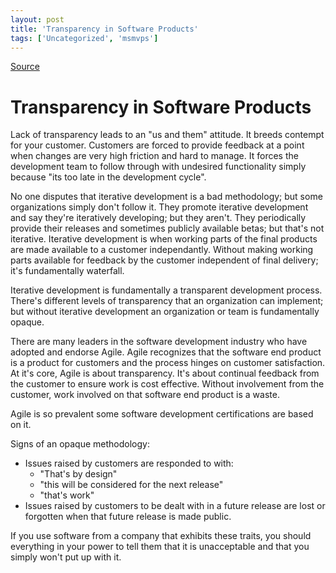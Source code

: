 ```yaml
---
layout: post
title: 'Transparency in Software Products'
tags: ['Uncategorized', 'msmvps']
---
```

[Source](http://blogs.msmvps.com/peterritchie/2008/08/09/transparency-in-software-products/ "Permalink to Transparency in Software Products")

# Transparency in Software Products

Lack of transparency leads to an "us and them" attitude. It breeds contempt for your customer. Customers are forced to provide feedback at a point when changes are very high friction and hard to manage. It forces the development team to follow through with undesired functionality simply because "its too late in the development cycle". 

No one disputes that iterative development is a bad methodology; but some organizations simply don't follow it. They promote iterative development and say they're iteratively developing; but they aren't. They periodically provide their releases and sometimes publicly available betas; but that's not iterative. Iterative development is when working parts of the final products are made available to a customer independantly. Without making working parts available for feedback by the customer independent of final delivery; it's fundamentally waterfall.

Iterative development is fundamentally a transparent development process. There's different levels of transparency that an organization can implement; but without iterative development an organization or team is fundamentally opaque. 

There are many leaders in the software development industry who have adopted and endorse Agile. Agile recognizes that the software end product is a product for customers and the process hinges on customer satisfaction. At it's core, Agile is about transparency. It's about continual feedback from the customer to ensure work is cost effective. Without involvement from the customer, work involved on that software end product is a waste. 

Agile is so prevalent some software development certifications are based on it. 

Signs of an opaque methodology:

* Issues raised by customers are responded to with:
    * "That's by design"
    * "this will be considered for the next release"
    * "that's work"
* Issues raised by customers to be dealt with in a future release are lost or forgotten when that future release is made public. 

If you use software from a company that exhibits these traits, you should everything in your power to tell them that it is unacceptable and that you simply won't put up with it.


